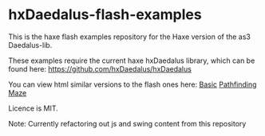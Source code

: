 hxDaedalus-flash-examples
=========================

This is the haxe flash examples repository for the Haxe version of the as3 Daedalus-lib.

These examples require the current haxe hxDaedalus library, which can be found here:
https://github.com/hxDaedalus/hxDaedalus

You can view html similar versions to the flash ones here:
[Basic](http://rawgit.com/hxDaedalus/hxDaedalus-javascript-examples/master/hxDaedalus-javascript-examples/web/DaedalusBasic.html)
[Pathfinding](http://rawgit.com/hxDaedalus/hxDaedalus-javascript-examples/master/hxDaedalus-javascript-examples/web/DaedalusPathfinding.html)
[Maze](http://rawgit.com/hxDaedalus/hxDaedalus-javascript-examples/master/hxDaedalus-javascript-examples/web/GridMazeDemo.html)

Licence is MIT.


Note: Currently refactoring out js and swing content from this repository
